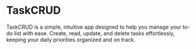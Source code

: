 # TaskCRUD
TaskCRUD is a simple, intuitive app designed to help you manage your to-do list with ease. Create, read, update, and delete tasks effortlessly, keeping your daily priorities organized and on track.
